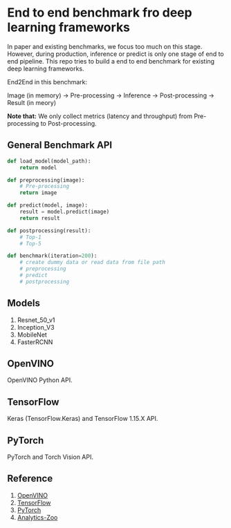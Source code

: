 # End to end benchmark fro deep learning frameworks

In paper and existing benchmarks, we focus too much on this stage. However, during production, inference or predict is only one stage of end to end pipeline. This repo tries to build a end to end benchmark for existing deep learning frameworks.

End2End in this benchmark:

Image (in memory) -> Pre-processing -> Inference -> Post-processing -> Result (in meory)

**Note that:** We only collect metrics (latency and throughput) from Pre-processing to Post-processing.

## General Benchmark API

```python
def load_model(model_path):
    return model

def preprocessing(image):
    # Pre-processing
    return image

def predict(model, image):
    result = model.predict(image)
    return result

def postprocessing(result):
    # Top-1
    # Top-5

def benchmark(iteration=200):
    # create dummy data or read data from file path
    # preprocessing
    # predict
    # postprocessing
```

## Models

1. Resnet_50_v1
2. Inception_V3
3. MobileNet
4. FasterRCNN

## OpenVINO

OpenVINO Python API.

## TensorFlow

Keras (TensorFlow.Keras) and TensorFlow 1.15.X API.

## PyTorch

PyTorch and Torch Vision API.

## Reference

1. [OpenVINO](https://software.intel.com/en-us/openvino-toolkit)
2. [TensorFlow](https://www.tensorflow.org/)
3. [PyTorch](https://pytorch.org/)
4. [Analytics-Zoo](https://github.com/intel-analytics/analytics-zoo)
